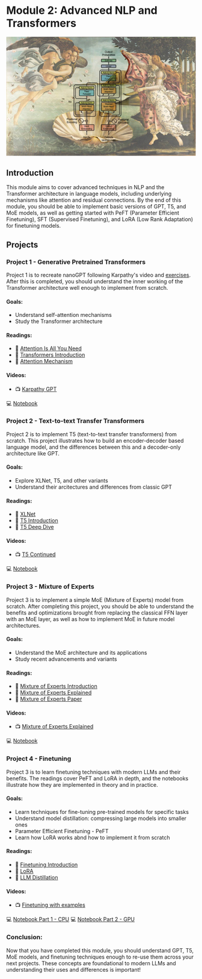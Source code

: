 # Module 2: Advanced NLP and Transformers

![alt text](https://github.com/samherring99/NightwingCurriculum/blob/main/module_2_advanced_nlp_and_transformers/image/image.jpeg)

## Introduction

This module aims to cover advanced techniques in NLP and the Transformer architecture in language models, including underlying mechanisms like attention and residual connections. By the end of this module, you should be able to implement basic versions of GPT, T5, and MoE models, as well as getting started with PeFT (Parameter Efficient Finetuning), SFT (Supervised Finetuning), and LoRA (Low Rank Adaptation) for finetuning models.

## Projects

### Project 1 - Generative Pretrained Transformers

Project 1 is to recreate nanoGPT following Karpathy's video and [exercises](https://github.com/karpathy/ng-video-lecture). After this is completed, you should understand the inner working of the Transformer architecture well enough to implement from scratch.

#### Goals: 

- Understand self-attention mechanisms
- Study the Transformer architecture

#### Readings:
- 📖 [Attention Is All You Need](https://arxiv.org/abs/1706.03762)
- 📖 [Transformers Introduction](https://www.turing.com/kb/brief-introduction-to-transformers-and-their-power)
- 📖 [Attention Mechanism](https://machinelearningmastery.com/the-transformer-attention-mechanism/)

#### Videos:
- 📺 [Karpathy GPT](https://www.youtube.com/watch?v=kCc8FmEb1nY)

💻 [Notebook](https://github.com/samherring99/NightwingCurriculum/blob/main/module_2_advanced_nlp_and_transformers/module_2_project_1.ipynb)

### Project 2 - Text-to-text Transfer Transformers

Project 2 is to implement T5 (text-to-text transfer transformers) from scratch. This project illustrates how to build an encoder-decoder based language model, and the differences between this and a decoder-only architecture like GPT.

#### Goals: 

- Explore XLNet, T5, and other variants
- Understand their arcitectures and differences from classic GPT

#### Readings:
- 📖 [XLNet](https://towardsdatascience.com/what-is-xlnet-and-why-it-outperforms-bert-8d8fce710335)
- 📖 [T5 Introduction](https://blog.research.google/2020/02/exploring-transfer-learning-with-t5.html)
- 📖 [T5 Deep Dive](https://cameronrwolfe.substack.com/p/t5-text-to-text-transformers-part)

#### Videos:
- 📺 [T5 Continued](https://www.youtube.com/watch?v=91iLu6OOrwk)

💻 [Notebook](https://github.com/samherring99/NightwingCurriculum/blob/main/module_2_advanced_nlp_and_transformers/module_2_project_2.ipynb)

### Project 3 - Mixture of Experts

Project 3 is to implement a simple MoE (Mixture of Experts) model from scratch. After completing this project, you should be able to understand the benefits and optimizations brought from replacing the classical FFN layer with an MoE layer, as well as how to implement MoE in future model architectures.

#### Goals: 

- Understand the MoE architecture and its applications
- Study recent advancements and variants

#### Readings:
- 📖 [Mixture of Experts Introduction](https://machinelearningmastery.com/mixture-of-experts/)
- 📖 [Mixture of Experts Explained](https://www.tensorops.ai/post/what-is-mixture-of-experts-llm)
- 📖 [Mixture of Experts Paper](https://arxiv.org/abs/1312.4314)

#### Videos:
- 📺 [Mixture of Experts Explained](https://www.youtube.com/watch?v=mwO6v4BlgZQ)

💻 [Notebook](https://github.com/samherring99/NightwingCurriculum/blob/main/module_2_advanced_nlp_and_transformers/module_2_project_3.ipynb)

### Project 4 - Finetuning

Project 3 is to learn finetuning techniques with modern LLMs and their benefits. The readings cover PeFT and LoRA in depth, and the notebooks illustrate how they are implemented in theory and in practice.

#### Goals: 

- Learn techniques for fine-tuning pre-trained models for specific tasks
- Understand model distillation: compressing large models into smaller ones
- Parameter Efficient Finetuning - PeFT
- Learn how LoRA works abnd how to implement it from scratch

#### Readings:
- 📖 [Finetuning Introduction](https://www.turing.com/resources/finetuning-large-language-models)
- 📖 [LoRA](https://towardsdatascience.com/understanding-lora-low-rank-adaptation-for-finetuning-large-models-936bce1a07c6)
- 📖 [LLM Distillation](https://snorkel.ai/llm-distillation-techniques-to-explode-in-importance-in-2024/)

#### Videos:
- 📺 [Finetuning with examples](https://www.youtube.com/watch?v=eC6Hd1hFvos)

💻 [Notebook Part 1 - CPU](https://github.com/samherring99/NightwingCurriculum/blob/main/module_2_advanced_nlp_and_transformers/module_2_project_4_1.ipynb)
💻 [Notebook Part 2 - GPU](https://github.com/samherring99/NightwingCurriculum/blob/main/module_2_advanced_nlp_and_transformers/module_2_project_4_2.ipynb)

### Conclusion:

Now that you have completed this module, you should understand GPT, T5, MoE models, and finetuning techniques enough to re-use them across your next projects. These concepts are foundational to modern LLMs and understanding their uses and differences is important!
